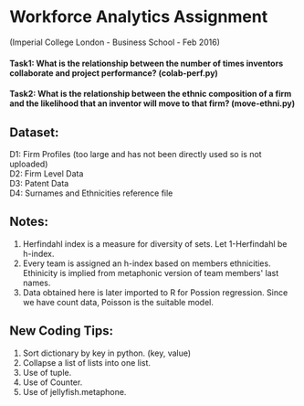 # Workforce Analytics Assignment   
(Imperial College London - Business School - Feb 2016)   

#### Task1: What is the relationship between the number of times inventors collaborate and project performance? (colab-perf.py)
#### Task2: What is the relationship between the ethnic composition of a firm and the likelihood that an inventor will move to that firm? (move-ethni.py) 

## Dataset:   
D1: Firm Profiles (too large and has not been directly used so is not uploaded)    
D2: Firm Level Data   
D3: Patent Data    
D4: Surnames and Ethnicities reference file    

## Notes:    
1. Herfindahl index is a measure for diversity of sets.  Let 1-Herfindahl be h-index.    
2. Every team is assigned an h-index based on members ethnicities. Ethinicity is implied from metaphonic version of team members' last names.    
3. Data obtained here is later imported to R for Possion regression. Since we have count data, Poisson is the suitable model.

## New Coding Tips:    
1. Sort dictionary by key in python. (key, value)    
2. Collapse a list of lists into one list.    
3. Use of tuple.    
4. Use of Counter.    
5. Use of jellyfish.metaphone.    
